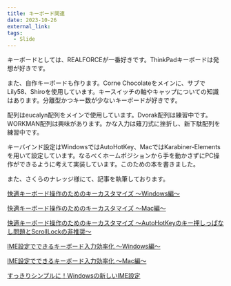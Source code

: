 ```yaml
---
title: キーボード関連
date: 2023-10-26
external_link: 
tags:
  - Slide
---
```


キーボードとしては、REALFORCEが一番好きです。ThinkPadキーボードは発想が好きです。

また、自作キーボードも作ります。Corne Chocolateをメインに、サブでLily58、Shiroを使用しています。キースイッチの軸やキャップについての知識はあります。分離型かつキー数が少ないキーボードが好きです。

配列はeucalyn配列をメインで使用しています。Dvorak配列は練習中です。WORKMAN配列は興味があります。かな入力は薙刀式に挫折し、新下駄配列を練習中です。

キーバインド設定はWindowsではAutoHotKey、MacではKarabiner-Elementsを用いて設定しています。なるべくホームポジションから手を動かさずにPC操作ができるように考えて実装しています。このための本を書きました。

また、さくらのナレッジ様にて、記事を執筆しております。

[快適キーボード操作のためのキーカスタマイズ 〜Windows編〜](https://knowledge.sakura.ad.jp/23305/)

[快適キーボード操作のためのキーカスタマイズ  ～Mac編～](https://knowledge.sakura.ad.jp/23355/)

[快適キーボード操作のためのキーカスタマイズ 〜AutoHotKeyのキー押しっぱなし問題とScrollLockの非推奨～](https://knowledge.sakura.ad.jp/25827/)

[IME設定でできるキーボード入力効率化 ～Windows編～](https://knowledge.sakura.ad.jp/27066/)

[IME設定でできるキーボード入力効率化 ～Mac編～](https://knowledge.sakura.ad.jp/27258/)

[すっきりシンプルに！Windowsの新しいIME設定](https://knowledge.sakura.ad.jp/32509/)


<!--more-->
